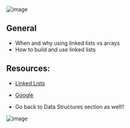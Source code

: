 ![image](https://github.com/pixie-a/alx-low_level_programming/assets/101095081/466d0414-a3a0-4979-81bd-d36e5fcb4544)

## General
* When and why using linked lists vs arrays
* How to build and use linked lists

## Resources:

* [Linked Lists](https://www.youtube.com/watch?v=udapt4FGY20&t=130s)

*  [Google](https://www.google.com/#q=linked+lists)

* Go back to Data Structures section as well!!

![image](https://github.com/pixie-a/alx-low_level_programming/assets/101095081/5dee255b-af5a-4235-90de-cd7bca546a34)
